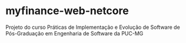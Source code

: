 # myfinance-web-netcore

Projeto do curso Práticas de Implementação e Evolução de Software de Pós-Graduação em Engenharia de Software da PUC-MG
